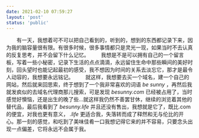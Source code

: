 ```yaml
---
date: 2021-02-10 07:59:27
layout: 'post'
status: 'public'
---
```


&emsp;&emsp;有一天，我想着可不可以把自己看到的，听到的，想到的东西都记录下来，因为我的脑容量很有限。有很多时候，很多事情都只是灵光一现，如果当时不去认真的反复思考，并不会留下什么记忆。
&emsp;&emsp;我想是不是可以拥有自己的一个留言板，写着一些小秘密，记录下生活的点点滴滴，永远留住生命中那些瞬间的美好时刻，回头望时也能记起最初的感受，我不想因为时间的关系去淡忘它，那才是最令人动容的，我想要永远铭记。
&emsp;&emsp;就这样，我想要去买一个域名，建一个自己的网站，然后就来回思索，终于想到了一个我非常喜欢的词语 *be sunny* ，再然后我就发疯似的去域名代理商那儿搜索，可是发现 *besunny.com* 已经被占用了，当时感觉好懊恼，还是出生的晚了些...就这样我仍然不善罢甘休，继续的浏览着其他的替代品，最后我看到了 *besunny.life* 并且还没有售出，我想就是它了，既比.com的便宜，对我也更有意义， *.life* 更适合我，失落转而成了释然和无与伦比的开心。那一刻的感觉，和吃到了美味佳肴一口我想记得它来的并不容易，只要念头出现一点偏差，它将永远不会属于我。